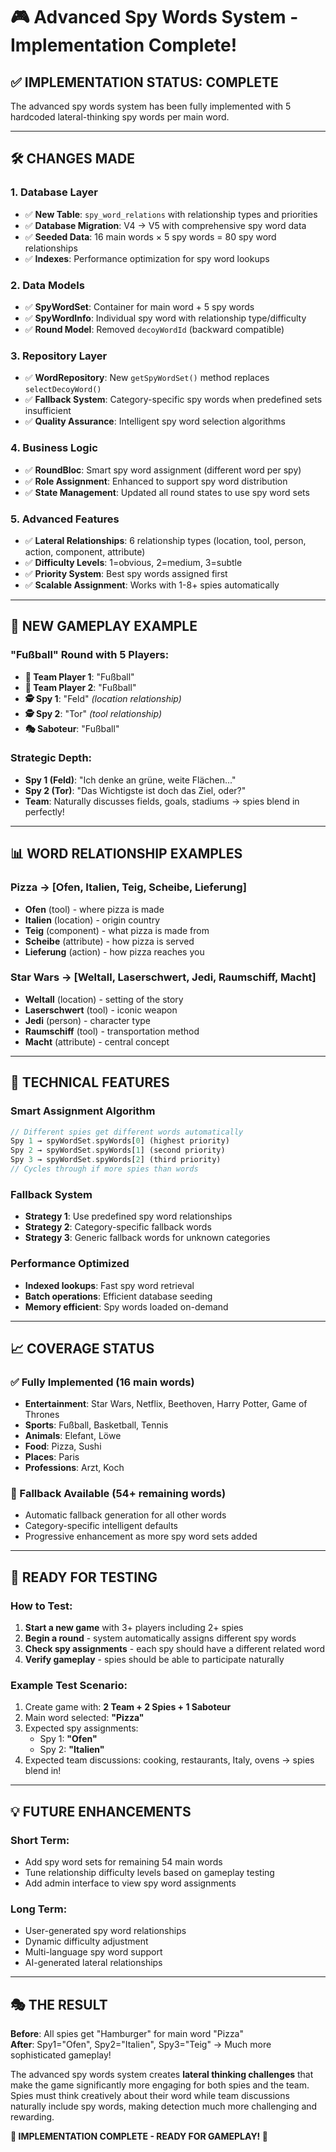 # 🎮 Advanced Spy Words System - Implementation Complete!

## ✅ **IMPLEMENTATION STATUS: COMPLETE**

The advanced spy words system has been fully implemented with 5 hardcoded lateral-thinking spy words per main word.

---

## 🛠️ **CHANGES MADE**

### **1. Database Layer**
- ✅ **New Table**: `spy_word_relations` with relationship types and priorities
- ✅ **Database Migration**: V4 → V5 with comprehensive spy word data
- ✅ **Seeded Data**: 16 main words × 5 spy words = 80 spy word relationships
- ✅ **Indexes**: Performance optimization for spy word lookups

### **2. Data Models**
- ✅ **SpyWordSet**: Container for main word + 5 spy words
- ✅ **SpyWordInfo**: Individual spy word with relationship type/difficulty  
- ✅ **Round Model**: Removed `decoyWordId` (backward compatible)

### **3. Repository Layer**
- ✅ **WordRepository**: New `getSpyWordSet()` method replaces `selectDecoyWord()`
- ✅ **Fallback System**: Category-specific spy words when predefined sets insufficient
- ✅ **Quality Assurance**: Intelligent spy word selection algorithms

### **4. Business Logic**
- ✅ **RoundBloc**: Smart spy word assignment (different word per spy)
- ✅ **Role Assignment**: Enhanced to support spy word distribution
- ✅ **State Management**: Updated all round states to use spy word sets

### **5. Advanced Features**  
- ✅ **Lateral Relationships**: 6 relationship types (location, tool, person, action, component, attribute)
- ✅ **Difficulty Levels**: 1=obvious, 2=medium, 3=subtle
- ✅ **Priority System**: Best spy words assigned first
- ✅ **Scalable Assignment**: Works with 1-8+ spies automatically

---

## 🎯 **NEW GAMEPLAY EXAMPLE**

### **"Fußball" Round with 5 Players:**
- **👥 Team Player 1**: "Fußball"  
- **👥 Team Player 2**: "Fußball"
- **🕵️ Spy 1**: "Feld" *(location relationship)*
- **🕵️ Spy 2**: "Tor" *(tool relationship)*  
- **🎭 Saboteur**: "Fußball"

### **Strategic Depth:**
- **Spy 1 (Feld)**: "Ich denke an grüne, weite Flächen..."
- **Spy 2 (Tor)**: "Das Wichtigste ist doch das Ziel, oder?"
- **Team**: Naturally discusses fields, goals, stadiums → spies blend in perfectly!

---

## 📊 **WORD RELATIONSHIP EXAMPLES**

### **Pizza → [Ofen, Italien, Teig, Scheibe, Lieferung]**
- **Ofen** (tool) - where pizza is made
- **Italien** (location) - origin country  
- **Teig** (component) - what pizza is made from
- **Scheibe** (attribute) - how pizza is served
- **Lieferung** (action) - how pizza reaches you

### **Star Wars → [Weltall, Laserschwert, Jedi, Raumschiff, Macht]**
- **Weltall** (location) - setting of the story
- **Laserschwert** (tool) - iconic weapon
- **Jedi** (person) - character type
- **Raumschiff** (tool) - transportation method
- **Macht** (attribute) - central concept

---

## 🔧 **TECHNICAL FEATURES**

### **Smart Assignment Algorithm**
```dart
// Different spies get different words automatically
Spy 1 → spyWordSet.spyWords[0] (highest priority)
Spy 2 → spyWordSet.spyWords[1] (second priority)  
Spy 3 → spyWordSet.spyWords[2] (third priority)
// Cycles through if more spies than words
```

### **Fallback System**
- **Strategy 1**: Use predefined spy word relationships
- **Strategy 2**: Category-specific fallback words  
- **Strategy 3**: Generic fallback words for unknown categories

### **Performance Optimized**
- **Indexed lookups**: Fast spy word retrieval
- **Batch operations**: Efficient database seeding
- **Memory efficient**: Spy words loaded on-demand

---

## 📈 **COVERAGE STATUS**

### **✅ Fully Implemented (16 main words)**
- **Entertainment**: Star Wars, Netflix, Beethoven, Harry Potter, Game of Thrones
- **Sports**: Fußball, Basketball, Tennis  
- **Animals**: Elefant, Löwe
- **Food**: Pizza, Sushi
- **Places**: Paris
- **Professions**: Arzt, Koch

### **🔄 Fallback Available (54+ remaining words)**
- Automatic fallback generation for all other words
- Category-specific intelligent defaults
- Progressive enhancement as more spy word sets added

---

## 🚀 **READY FOR TESTING**

### **How to Test:**
1. **Start a new game** with 3+ players including 2+ spies
2. **Begin a round** - system automatically assigns different spy words
3. **Check spy assignments** - each spy should have a different related word
4. **Verify gameplay** - spies should be able to participate naturally

### **Example Test Scenario:**
1. Create game with: **2 Team + 2 Spies + 1 Saboteur**  
2. Main word selected: **"Pizza"**
3. Expected spy assignments:
   - Spy 1: **"Ofen"**
   - Spy 2: **"Italien"**  
4. Expected team discussions: cooking, restaurants, Italy, ovens → spies blend in!

---

## 💡 **FUTURE ENHANCEMENTS**

### **Short Term:**
- Add spy word sets for remaining 54 main words
- Tune relationship difficulty levels based on gameplay testing
- Add admin interface to view spy word assignments

### **Long Term:**
- User-generated spy word relationships
- Dynamic difficulty adjustment
- Multi-language spy word support
- AI-generated lateral relationships

---

## 🎭 **THE RESULT**

**Before**: All spies get "Hamburger" for main word "Pizza"  
**After**: Spy1="Ofen", Spy2="Italien", Spy3="Teig" → Much more sophisticated gameplay!

The advanced spy words system creates **lateral thinking challenges** that make the game significantly more engaging for both spies and the team. Spies must think creatively about their word while team discussions naturally include spy words, making detection much more challenging and rewarding.

**🎉 IMPLEMENTATION COMPLETE - READY FOR GAMEPLAY! 🎉**